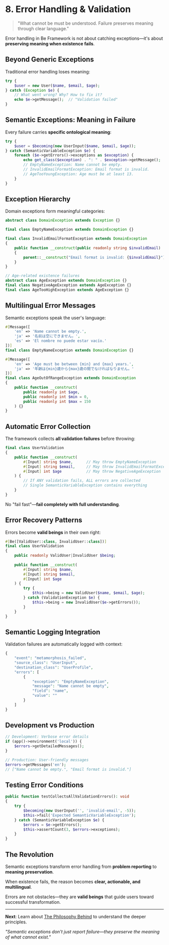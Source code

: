 # 8. Error Handling & Validation

> "What cannot be must be understood. Failure preserves meaning through clear language."

Error handling in Be Framework is not about catching exceptions—it's about **preserving meaning when existence fails**.

## Beyond Generic Exceptions

Traditional error handling loses meaning:

```php
try {
    $user = new User($name, $email, $age);
} catch (Exception $e) {
    // What went wrong? Why? How to fix it?
    echo $e->getMessage();  // "Validation failed"
}
```

## Semantic Exceptions: Meaning in Failure

Every failure carries **specific ontological meaning**:

```php
try {
    $user = $becoming(new UserInput($name, $email, $age));
} catch (SemanticVariableException $e) {
    foreach ($e->getErrors()->exceptions as $exception) {
        echo get_class($exception) . ": " . $exception->getMessage();
        // EmptyNameException: Name cannot be empty.
        // InvalidEmailFormatException: Email format is invalid.
        // AgeTooYoungException: Age must be at least 13.
    }
}
```

## Exception Hierarchy

Domain exceptions form meaningful categories:

```php
abstract class DomainException extends Exception {}

final class EmptyNameException extends DomainException {}

final class InvalidEmailFormatException extends DomainException
{
    public function __construct(public readonly string $invalidEmail)
    {
        parent::__construct("Email format is invalid: {$invalidEmail}");
    }
}

// Age-related existence failures
abstract class AgeException extends DomainException {}
final class NegativeAgeException extends AgeException {}
final class AgeTooHighException extends AgeException {}
```

## Multilingual Error Messages

Semantic exceptions speak the user's language:

```php
#[Message([
    'en' => 'Name cannot be empty.',
    'ja' => '名前は空にできません。',
    'es' => 'El nombre no puede estar vacío.'
])]
final class EmptyNameException extends DomainException {}

#[Message([
    'en' => 'Age must be between {min} and {max} years.',
    'ja' => '年齢は{min}歳から{max}歳の間でなければなりません。'
])]
final class AgeOutOfRangeException extends DomainException
{
    public function __construct(
        public readonly int $age,
        public readonly int $min = 0,
        public readonly int $max = 150
    ) {}
}
```

## Automatic Error Collection

The framework collects **all validation failures** before throwing:

```php
final class UserValidation
{
    public function __construct(
        #[Input] string $name,      // May throw EmptyNameException
        #[Input] string $email,     // May throw InvalidEmailFormatException  
        #[Input] int $age           // May throw NegativeAgeException
    ) {
        // If ANY validation fails, ALL errors are collected
        // Single SemanticVariableException contains everything
    }
}
```

No "fail fast"—**fail completely with full understanding**.

## Error Recovery Patterns

Errors become **valid beings** in their own right:

```php
#[Be([ValidUser::class, InvalidUser::class])]
final class UserValidation
{
    public readonly ValidUser|InvalidUser $being;
    
    public function __construct(
        #[Input] string $name,
        #[Input] string $email,
        #[Input] int $age
    ) {
        try {
            $this->being = new ValidUser($name, $email, $age);
        } catch (ValidationException $e) {
            $this->being = new InvalidUser($e->getErrors());
        }
    }
}
```

## Semantic Logging Integration

Validation failures are automatically logged with context:

```php
{
    "event": "metamorphosis_failed",
    "source_class": "UserInput",
    "destination_class": "UserProfile", 
    "errors": [
        {
            "exception": "EmptyNameException",
            "message": "Name cannot be empty",
            "field": "name",
            "value": ""
        }
    ]
}
```

## Development vs Production

```php
// Development: Verbose error details
if (app()->environment('local')) {
    $errors->getDetailedMessages();
}

// Production: User-friendly messages
$errors->getMessages('en');
// ["Name cannot be empty.", "Email format is invalid."]
```

## Testing Error Conditions

```php
public function testCollectsAllValidationErrors(): void
{
    try {
        $becoming(new UserInput('', 'invalid-email', -5));
        $this->fail('Expected SemanticVariableException');
    } catch (SemanticVariableException $e) {
        $errors = $e->getErrors();
        $this->assertCount(3, $errors->exceptions);
    }
}
```

## The Revolution

Semantic exceptions transform error handling from **problem reporting** to **meaning preservation**.

When existence fails, the reason becomes **clear, actionable, and multilingual**.

Errors are not obstacles—they are **valid beings** that guide users toward successful transformation.

---

**Next**: Learn about [The Philosophy Behind](09-philosophy-behind.md) to understand the deeper principles.

*"Semantic exceptions don't just report failure—they preserve the meaning of what cannot exist."*